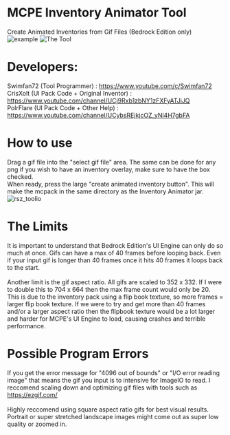 # MCPE Inventory Animator Tool
Create Animated Inventories from Gif Files (Bedrock Edition only)
![example](https://user-images.githubusercontent.com/63020914/184106224-eddd3236-c07c-4de4-9d8b-020231f2077d.gif)
![The Tool](https://user-images.githubusercontent.com/63020914/184110154-2e839ac2-200f-4a2f-bd24-f2ca0cb3bffb.PNG)
# Developers:
Swimfan72 (Tool Programmer)                : https://www.youtube.com/c/Swimfan72
<br>
CrisXolt (UI Pack Code + Original Inventor)  : https://www.youtube.com/channel/UCj9Rxb1zbNY1zFXFyATJiJQ
<br>
PolrFlare (UI Pack Code + Other Help) : https://www.youtube.com/channel/UCybsREjkjcOZ_yNl4H7gbFA
# How to use
Drag a gif file into the "select gif file" area. The same can be done for any png if you wish to have an inventory overlay, make sure to have the box checked.
<br>
When ready, press the large "create animated inventory button". This will make the mcpack in the same directory as the Inventory Animator jar.
![rsz_toolio](https://user-images.githubusercontent.com/63020914/184111544-6c17f947-5ab0-4577-830f-7c5842d25e1f.png)
# The Limits
It is important to understand that Bedrock Edition's UI Engine can only do so much at once. Gifs can have a max of 40 frames before looping back. Even if your input gif is longer than 40 frames once it hits 40 frames it loops back to the start. 
<br>
<br>
Another limit is the gif aspect ratio. All gifs are scaled to 352 x 332. If I were to double this to 704 x 664 then the max frame count would only be 20. This is due to the inventory pack using a flip book texture, so more frames = larger flip book texture. If we were to try and get more than 40 frames and/or a larger aspect ratio then the flipbook texture would be a lot larger and harder for MCPE's UI Engine to load, causing crashes and terrible performance.
# Possible Program Errors
If you get the error message for "4096 out of bounds" or "I/O error reading image" that means the gif you input is to intensive for ImageIO to read. I reccomend scaling down and optimizing gif files with tools such as https://ezgif.com/
<br>
<br>
Highly reccomend using square aspect ratio gifs for best visual results. Portrait or super stretched landscape images might come out as super low quality or zoomed in.
